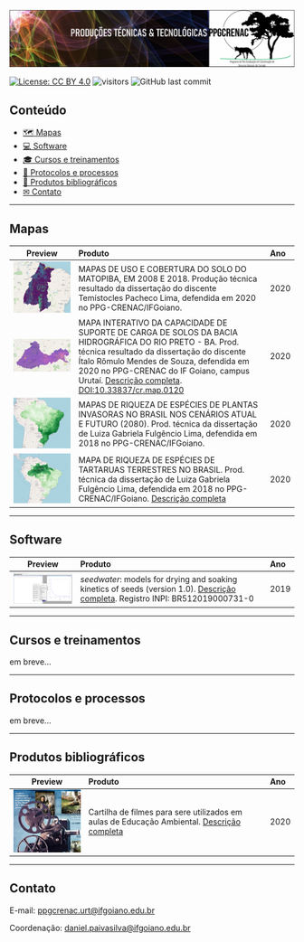 [![](imagens/banner.png)](https://ppgcrenacurt.github.io)

[![License: CC BY 4.0](https://img.shields.io/badge/License-CC%20BY%204.0-lightgrey.svg)](https://creativecommons.org/licenses/by/4.0/)
![visitors](https://visitor-badge.glitch.me/badge?page_id=https://ppgcrenacurt.github.io/)
![GitHub last commit](https://img.shields.io/github/last-commit/ppgcrenacurt/ppgcrenacurt.github.io?color=brightgreen&style=flat)

## Conteúdo

   * [&#x1f5fa; Mapas](#mapas)
   * [&#x1f4bb; Software](#software)
   * [&#x1f393; Cursos e treinamentos](#cursos-e-treinamentos)
   * [&#x1f4dd; Protocolos e processos](#protocolos-e-processos)
   * [&#128240; Produtos bibliográficos](#produtos-bibliográficos)
   * [&#x2709; Contato](#contato)

----

## Mapas

Preview | Produto | Ano
-----------|:------------------------------------------------------|:----- 
[![](imagens/matopiba.png)](https://ppgcrenacurt.github.io/MATOPIBA/) | MAPAS DE USO E COBERTURA DO SOLO DO MATOPIBA, EM 2008 E 2018. Produção técnica resultado da dissertação do discente Temístocles Pacheco Lima, defendida em 2020 no PPG-CRENAC/IFGoiano. | 2020
[![](imagens/bhrp.png)](https://ppgcrenacurt.github.io/Bacia_Hidrografica_Rio_Preto/) | MAPA INTERATIVO DA CAPACIDADE DE SUPORTE DE CARGA DE SOLOS DA BACIA HIDROGRÁFICA DO RIO PRETO - BA. Prod. técnica resultado da dissertação do discente Ítalo Rômulo Mendes de Souza, defendida em 2020 no PPG-CRENAC do IF Goiano, campus Urutaí. [Descrição completa](produtos/2020/mapa_bhrp.md). [DOI:10.33837/cr.map.0120](https://doi.org/10.33837/cr.map.0120) | 2020
[![](imagens/invasoras.png)](https://ppgcrenacurt.github.io/Plantas_Invasoras_Brasil/) | MAPAS DE RIQUEZA DE ESPÉCIES DE PLANTAS INVASORAS NO BRASIL NOS CENÁRIOS ATUAL E FUTURO (2080). Prod. técnica da dissertação de Luiza Gabriela Fulgêncio Lima, defendida em 2018 no PPG-CRENAC/IFGoiano. | 2020
[![](imagens/tartarugas.png)](https://ppgcrenacurt.github.io/Tartarugas_Terrestres/) | MAPA DE RIQUEZA DE ESPÉCIES DE TARTARUAS TERRESTRES NO BRASIL. Prod. técnica da dissertação de Luiza Gabriela Fulgêncio Lima, defendida em 2018 no PPG-CRENAC/IFGoiano. [Descrição completa](produtos/2019/manual_teste1.pdf) | 2020


----

## Software

Preview | Produto | Ano
-----------|:------------------------------------------------------|:----- 
[<img src="imagens/seedwater.png" width="250">](https://cran.r-project.org/package=seedwater) | _seedwater_: models for drying and soaking kinetics of seeds (version 1.0). [Descrição completa](produtos/2020/software_seedwater.md). Registro INPI: BR512019000731-0 | 2019


----

## Cursos e treinamentos

em breve...

----

## Protocolos e processos

em breve...


----

## Produtos bibliográficos

Preview | Produto | Ano
-----------|:------------------------------------------------------|:----- 
[<img src="imagens/cartilha_ambiental_guilherme_aline.jpeg" width="200">](produtos/2020/GuilhermeAline1.pdf) | Cartilha de filmes para sere utilizados em aulas de Educação Ambiental. [Descrição completa]() | 2020



----


## Contato
E-mail: ppgcrenac.urt@ifgoiano.edu.br

Coordenação: daniel.paivasilva@ifgoiano.edu.br
